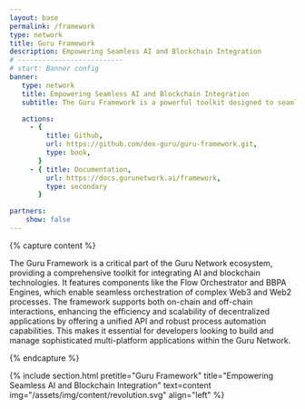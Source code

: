 ```yaml
---
layout: base
permalink: /framework
type: network
title: Guru Framework 
description: Empowering Seamless AI and Blockchain Integration
# --------------------------
# start: Banner config
banner:
   type: network
   title: Empowering Seamless AI and Blockchain Integration
   subtitle: The Guru Framework is a powerful toolkit designed to seamlessly integrate AI and blockchain technologies, enhancing automation and efficiency in decentralized applications. It provides developers with robust tools to build, deploy, and manage sophisticated Web3 and Web2 processes effortlessly.

   actions:
     - {
         title: Github,
         url: https://github.com/dex-guru/guru-framework.git,
         type: book,
       }
     - { title: Documentation,   
         url: https://docs.gurunetwork.ai/framework,
         type: secondary
       }

partners:
    show: false
---
```


<!-- ORCHESTRATOR SECTION -->

{% capture content %}

The Guru Framework is a critical part of the Guru Network ecosystem, providing a comprehensive toolkit for integrating AI and blockchain technologies. It features components like the Flow Orchestrator and BBPA Engines, which enable seamless orchestration of complex Web3 and Web2 processes. The framework supports both on-chain and off-chain interactions, enhancing the efficiency and scalability of decentralized applications by offering a unified API and robust process automation capabilities. This makes it essential for developers looking to build and manage sophisticated multi-platform applications within the Guru Network.

{% endcapture %}

{% include section.html pretitle="Guru Framework" title="Empowering Seamless AI and Blockchain Integration" text=content  img="/assets/img/content/revolution.svg" align="left"  %}

<!-- / ORCHESTRATOR SECTION -->
